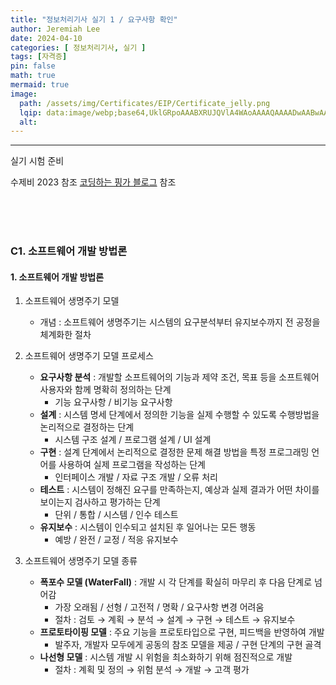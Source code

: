 ```yaml
---
title: "정보처리기사 실기 1 / 요구사항 확인"
author: Jeremiah Lee
date: 2024-04-10
categories: [ 정보처리기사, 실기 ]
tags: [자격증]
pin: false
math: true
mermaid: true
image: 
  path: /assets/img/Certificates/EIP/Certificate_jelly.png
  lqip: data:image/webp;base64,UklGRpoAAABXRUJQVlA4WAoAAAAQAAAADwAABwAAQUxQSDIAAAARL0AmbZurmr57yyIiqE8oiG0bejIYEQTgqiDA9vqnsUSI6H+oAERp2HZ65qP/VIAWAFZQOCBCAAAA8AEAnQEqEAAIAAVAfCWkAALp8sF8rgRgAP7o9FDvMCkMde9PK7euH5M1m6VWoDXf2FkP3BqV0ZYbO6NA/VFIAAAA
  alt: 
---
```

***

실기 시험 준비

수제비 2023 참조
[코딩하는 핑가 블로그](https://ss-o.tistory.com/95?category=945579) 참조

<br>
<br>
<br>

### C1. 소프트웨어 개발 방법론

#### 1. 소프트웨어 개발 방법론
1. 소프트웨어 생명주기 모델
   - 개념 : 소프트웨어 생명주기는 시스템의 요구분석부터 유지보수까지 전 공정을 체계화한 절차


2. 소프트웨어 생명주기 모델 프로세스
   - **요구사항 분석** : 개발할 소프트웨어의 기능과 제약 조건, 목표 등을 소프트웨어 사용자와 함께 명확히 정의하는 단계
     - 기능 요구사항 / 비기능 요구사항
   - **설계** : 시스템 명세 단계에서 정의한 기능을 실제 수행할 수 있도록 수행방법을 논리적으로 결정하는 단계
     - 시스템 구조 설계 / 프로그램 설계 / UI 설계
   - **구현** : 설계 단계에서 논리적으로 결정한 문제 해결 방법을 특정 프로그래밍 언어를 사용하여 실제 프로그램을 작성하는 단계
     - 인터페이스 개발 / 자료 구조 개발 / 오류 처리
   - **테스트** : 시스템이 정해진 요구를 만족하는지, 예상과 실제 결과가 어떤 차이를 보이는지 검사하고 평가하는 단계
     - 단위 / 통합 / 시스템 / 인수 테스트
   - **유지보수** : 시스템이 인수되고 설치된 후 일어나는 모든 행동
     - 예방 / 완전 / 교정 / 적응 유지보수
            

3. 소프트웨어 생명주기 모델 종류
   - **폭포수 모델 (WaterFall)** : 개발 시 각 단계를 확실히 마무리 후 다음 단계로 넘어감 
     - 가장 오래됨 / 선형 / 고전적 / 명확 / 요구사항 변경 어려움
     - 절차 : 검토 → 계획 → 분석 → 설계 → 구현 → 테스트 → 유지보수
   - **프로토타이핑 모델** : 주요 기능을 프로토타입으로 구현, 피드백을 반영하여 개발
     - 발주자, 개발자 모두에게 공동의 참조 모델을 제공 / 구현 단계의 구현 골격
   - **나선형 모델** : 시스템 개발 시 위험을 최소화하기 위해 점진적으로 개발
     - 절차 : 계획 및 정의 → 위험 분석 → 개발 → 고객 평가
